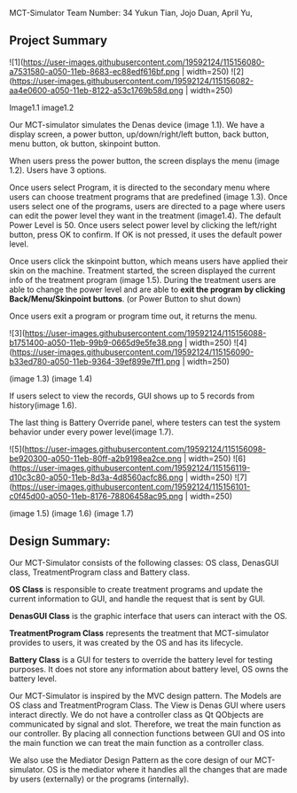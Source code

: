 MCT-Simulator
Team Number: 34
Yukun Tian, Jojo Duan, April Yu,


## Project Summary

![1](https://user-images.githubusercontent.com/19592124/115156080-a7531580-a050-11eb-8683-ec88edf616bf.png | width=250)
![2](https://user-images.githubusercontent.com/19592124/115156082-aa4e0600-a050-11eb-8122-a53c1769b58d.png | width=250)

Image1.1 					image1.2

Our MCT-simulator simulates the Denas device (image 1.1). We have a display screen, a power button, up/down/right/left button, back button, menu button, ok button, skinpoint button.

 When users press the power button, the screen displays the menu (image 1.2). Users have 3 options. 

Once users select Program, it is directed to the secondary menu where users can choose treatment programs that are predefined (image 1.3). Once users select one of the programs, users are directed to a page where users can edit the power level they want in the treatment (image1.4). The default Power Level is 50. Once users select power level by clicking the left/right button, press OK to confirm. If OK is not pressed, it uses the default power level. 

Once users click the skinpoint button, which means users have applied their skin on the machine. Treatment started, the screen displayed the current info of the treatment program (image 1.5). During the treatment users are able to change the power level and are able to **exit the program by clicking Back/Menu/Skinpoint buttons**. (or Power Button to shut down) 

Once users exit a program or program time out, it returns the menu.


![3](https://user-images.githubusercontent.com/19592124/115156088-b1751400-a050-11eb-99b9-0665d9e5fe38.png | width=250)
![4](https://user-images.githubusercontent.com/19592124/115156090-b33ed780-a050-11eb-9364-39ef899e7ff1.png  | width=250)


(image 1.3)				    (image 1.4)

If users select to view the records, GUI shows up to 5 records from history(image 1.6).

The last thing is Battery Override panel, where testers can test the system behavior under every power level(image 1.7).  



![5](https://user-images.githubusercontent.com/19592124/115156098-be920300-a050-11eb-80ff-a2b9198ea2ce.png | width=250)
![6](https://user-images.githubusercontent.com/19592124/115156119-d10c3c80-a050-11eb-8d3a-4d8560acfc86.png | width=250)
![7](https://user-images.githubusercontent.com/19592124/115156101-c0f45d00-a050-11eb-8176-78806458ac95.png  | width=250)


(image 1.5)				(image 1.6)			(image 1.7)


## 


## Design Summary: 

Our MCT-Simulator consists of the following classes: OS class, DenasGUI class, TreatmentProgram class and Battery class. 

**OS Class** is responsible to create treatment programs and update the current information to GUI, and handle the request that is sent by GUI.

**DenasGUI Class**  is the graphic interface that users can interact with the OS.

**TreatmentProgram Class** represents the treatment that MCT-simulator provides to users, it was created by the OS and has its lifecycle.

 

**Battery Class** is a GUI for testers to override the battery level for testing purposes. It does not store any information about battery level, OS owns the battery level. 

Our MCT-Simulator is inspired by the MVC design pattern. The Models are OS class and TreatmentProgram Class. The View is Denas GUI where users interact directly. We do not have a controller class as Qt QObjects are communicated by signal and slot. Therefore, we treat the main function as our controller. By placing all connection functions between GUI and OS into the main function we can treat the main function as a controller class.

We also use the Mediator Design Pattern as the core design of our MCT-simulator. OS is the mediator where it handles all the changes that are made by users (externally) or the programs (internally).
